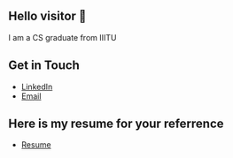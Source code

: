 ## Hello visitor 🫵

I am a CS graduate from IIITU



## Get in Touch

- [LinkedIn](https://www.linkedin.com/in/bhavishya-solviya/)
- [Email](mailto:bhavishyasolviya@gmail.com)

## Here is my resume for your referrence
- [Resume](https://bit.ly/3Kvv4Ex)
